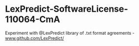 # LexPredict-SoftwareLicense-110064-CmA
Experiment with @LexPredict library of .txt format agreements - www.github.com/LexPredict/
